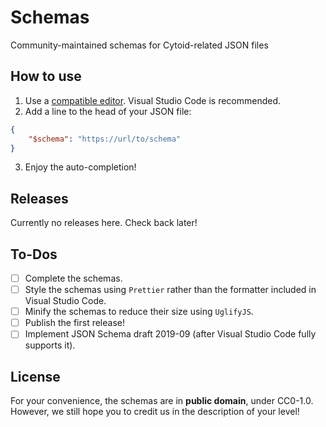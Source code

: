 # Schemas

Community-maintained schemas for Cytoid-related JSON files

## How to use

1. Use a [compatible editor](https://json-schema.org/implementations.html#editors). Visual Studio Code is recommended.
2. Add a line to the head of your JSON file:
```json
{
    "$schema": "https://url/to/schema"
}
```
3. Enjoy the auto-completion!

## Releases

Currently no releases here. Check back later!

## To-Dos

- [ ] Complete the schemas.
- [ ] Style the schemas using `Prettier` rather than the formatter included in Visual Studio Code.
- [ ] Minify the schemas to reduce their size using `UglifyJS`.
- [ ] Publish the first release!
- [ ] Implement JSON Schema draft 2019-09 (after Visual Studio Code fully supports it).

## License

For your convenience, the schemas are in **public domain**, under CC0-1.0. However, we still hope you to credit us in the description of your level!